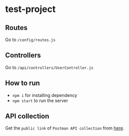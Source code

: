 # test-project

## Routes

Go to `/config/routes.js`

## Controllers

Go to `/api/controllers/UserController.js`

## How to run

- `npm i` for installing dependency
- `npm start` to run the server

## API collection

Get the `public link` of `Postman API collection` from [here](https://www.getpostman.com/collections/3d4ff491744a7fe2eb85).

